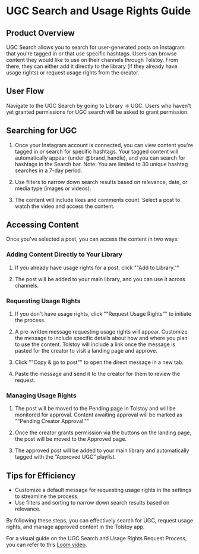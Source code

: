 # UGC Search and Usage Rights Guide

## Product Overview

UGC Search allows you to search for user-generated posts on Instagram that you're tagged in or that use specific hashtags. Users can browse content they would like to use on their channels through Tolstoy. From there, they can either add it directly to the library (if they already have usage rights) or request usage rights from the creator.

## User Flow

Navigate to the UGC Search by going to Library → UGC. Users who haven't yet granted permissions for UGC search will be asked to grant permission.

## Searching for UGC

1. Once your Instagram account is connected, you can view content you're tagged in or search for specific hashtags. Your tagged content will automatically appear (under @brand_handle), and you can search for hashtags in the Search bar. Note: You are limited to 30 unique hashtag searches in a 7-day period.

2. Use filters to narrow down search results based on relevance, date, or media type (images or videos).

3. The content will include likes and comments count. Select a post to watch the video and access the content.

## Accessing Content

Once you've selected a post, you can access the content in two ways:

### Adding Content Directly to Your Library

1. If you already have usage rights for a post, click ""Add to Library.""

2. The post will be added to your main library, and you can use it across channels.

### Requesting Usage Rights

1. If you don't have usage rights, click ""Request Usage Rights"" to initiate the process.

2. A pre-written message requesting usage rights will appear. Customize the message to include specific details about how and where you plan to use the content. Tolstoy will include a link once the message is pasted for the creator to visit a landing page and approve.

3. Click ""Copy & go to post"" to open the direct message in a new tab.

4. Paste the message and send it to the creator for them to review the request.

### Managing Usage Rights

1. The post will be moved to the Pending page in Tolstoy and will be monitored for approval. Content awaiting approval will be marked as ""Pending Creator Approval.""

2. Once the creator grants permission via the buttons on the landing page, the post will be moved to the Approved page.

3. The approved post will be added to your main library and automatically tagged with the “Approved UGC” playlist.

## Tips for Efficiency

- Customize a default message for requesting usage rights in the settings to streamline the process.
- Use filters and sorting to narrow down search results based on relevance.

By following these steps, you can effectively search for UGC, request usage rights, and manage approved content in the Tolstoy app.

For a visual guide on the UGC Search and Usage Rights Request Process, you can refer to this [Loom video](https://www.loom.com/share/71fb72893f1a4159a912c0e276c727b8).